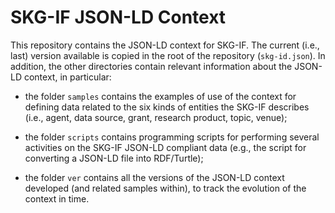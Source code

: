 # SKG-IF JSON-LD Context

This repository contains the JSON-LD context for SKG-IF. The current (i.e., last) version available is copied in the root of the repository (`skg-id.json`). In addition, the other directories contain relevant information about the JSON-LD context, in particular:

* the folder `samples` contains the examples of use of the context for defining data related to the six kinds of entities the SKG-IF describes (i.e., agent, data source, grant, research product, topic, venue);

* the folder `scripts` contains programming scripts for performing several activities on the SKG-IF JSON-LD compliant data (e.g., the script for converting a JSON-LD file into RDF/Turtle);

* the folder `ver` contains all the versions of the JSON-LD context developed (and related samples within), to track the evolution of the context in time.